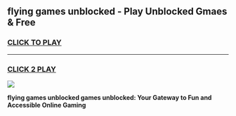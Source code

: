 
## flying games unblocked - Play Unblocked Gmaes & Free
<h3>
<a href="https://premium.freeplayer.one?title=flying_games_unblocked&ref=19F">CLICK TO PLAY</a></h3>
<hr>

<h3>
<a href="https://premium.freeplayer.one?title=flying_games_unblocked&ref=19F">CLICK 2 PLAY</a>
  
</h3>

<a href="https://premium.freeplayer.one?title=flying_games_unblocked&ref=19F/"><img src="https://clearcache.store/games.png"></a>


**flying games unblocked games unblocked: Your Gateway to Fun and Accessible Online Gaming**
